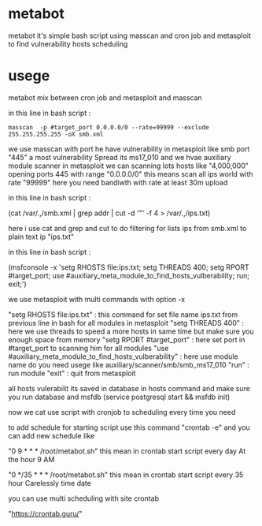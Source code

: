 # metabot
metabot it's simple bash script using masscan and cron job and metasploit to find vulnerability hosts scheduling







# usege

metabot mix between cron job and metasploit and masscan



in this line in bash script :

`masscan  -p #target_port 0.0.0.0/0 --rate=99999 --exclude 255.255.255.255 -oX smb.xml`


we use masscan with port he have vulnerability in metasploit like smb port "445" a most vulnerability Spread its ms17_010 and we hvae auxiliary module scanner in metasploit we can scanning lots hosts like "4,000,000" opening ports 445 with range "0.0.0.0/0" this means scan all ips world with rate "99999" here you need bandiwth with rate at least 30m upload
 



in this line in bash script :




(cat /var/.,/smb.xml | grep addr | cut -d '"' -f 4 > /var/.,/ips.txt) 


here i use cat and grep and cut to do filtering for lists ips from smb.xml to plain text ip "ips.txt"



in this line in bash script :






(msfconsole -x 'setg RHOSTS file:ips.txt; setg THREADS 400; setg RPORT #target_port; use #auxiliary_meta_module_to_find_hosts_vulberability; run; exit;')


we use metasploit with multi commands with option -x 


"setg RHOSTS file:ips.txt" : this command for set file name ips.txt from previous line in bash for all modules in metasploit
"setg THREADS 400" : here we use threads to speed a more hosts in same time but make sure you enough space from memory 
"setg RPORT #target_port" : here set port in #target_port to scanning him for all modules 
"use #auxiliary_meta_module_to_find_hosts_vulberability" : here use module name do you need usege like auxiliary/scanner/smb/smb_ms17_010
"run" : run module 
"exit" : quit from metasploit 







all hosts vulerabilit its saved in database in hosts command and make sure you run database and msfdb (service postgresql start && msfdb init)




now we cat use script with cronjob to scheduling every time you need 

to add schedule for starting script use this command "crontab -e" and you can add new schedule like 

"0 9 * * * /root/metabot.sh" this mean in crontab start script every day At the hour 9 AM 

"0 */35 * * * /root/metabot.sh" this mean in crontab start script every 35 hour Carelessly time date 

you can use multi scheduling with site crontab

"https://crontab.guru/"
